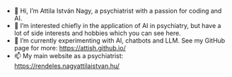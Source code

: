 - 👋 Hi, I’m Attila István Nagy, a psychiatrist with a passion for coding and AI.
- 👀 I’m interested chiefly in the application of AI in psychiatry, but have a lot of side interests and hobbies which you can see here.
- 🌱 I’m currently experimenting with AI, chatbots and LLM. See my GitHub page for more: https://attish.github.io/
- 📫 My main website as a psychiatrist: https://rendeles.nagyattilaistvan.hu/

<!---
attish/attish is a ✨ special ✨ repository because its `README.md` (this file) appears on your GitHub profile.
You can click the Preview link to take a look at your changes.
--->
